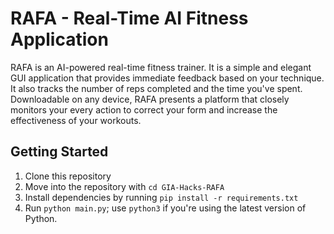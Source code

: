 # RAFA - Real-Time AI Fitness Application
RAFA is an AI-powered real-time fitness trainer. It is a simple and elegant GUI application that provides immediate feedback based on your technique. It also tracks the number of reps completed and the time you've spent. Downloadable on any device, RAFA presents a platform that closely monitors your every action to correct your form and increase the effectiveness of your workouts.

## Getting Started
1. Clone this repository
2. Move into the repository with `cd GIA-Hacks-RAFA`
3. Install dependencies by running `pip install -r requirements.txt` 
5. Run `python main.py`; use `python3` if you're using the latest version of Python.
